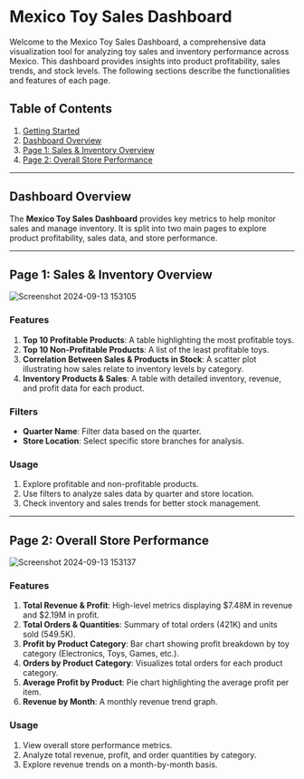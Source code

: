 # Mexico Toy Sales Dashboard

Welcome to the Mexico Toy Sales Dashboard, a comprehensive data visualization tool for analyzing toy sales and inventory performance across Mexico. This dashboard provides insights into product profitability, sales trends, and stock levels. The following sections describe the functionalities and features of each page.

## Table of Contents
1. [Getting Started](#getting-started)
2. [Dashboard Overview](#dashboard-overview)
3. [Page 1: Sales & Inventory Overview](#page-1-sales-inventory-overview)
4. [Page 2: Overall Store Performance](#page-2-overall-store-performance)

---

## Dashboard Overview<a name="dashboard-overview"></a>

The **Mexico Toy Sales Dashboard** provides key metrics to help monitor sales and manage inventory. It is split into two main pages to explore product profitability, sales data, and store performance.

---

## Page 1: Sales & Inventory Overview<a name="page-1-sales-inventory-overview"></a>

![Screenshot 2024-09-13 153105](https://github.com/user-attachments/assets/3ca379f2-96d2-4108-b2ff-c24423e50f12)

### Features

1. **Top 10 Profitable Products**: A table highlighting the most profitable toys.
2. **Top 10 Non-Profitable Products**: A list of the least profitable toys.
3. **Correlation Between Sales & Products in Stock**: A scatter plot illustrating how sales relate to inventory levels by category.
4. **Inventory Products & Sales**: A table with detailed inventory, revenue, and profit data for each product.

### Filters
- **Quarter Name**: Filter data based on the quarter.
- **Store Location**: Select specific store branches for analysis.

### Usage

1. Explore profitable and non-profitable products.
2. Use filters to analyze sales data by quarter and store location.
3. Check inventory and sales trends for better stock management.

---

## Page 2: Overall Store Performance<a name="page-2-overall-store-performance"></a>

![Screenshot 2024-09-13 153137](https://github.com/user-attachments/assets/5408a598-c036-46d6-bda8-fde7e47feb86)

### Features

1. **Total Revenue & Profit**: High-level metrics displaying $7.48M in revenue and $2.19M in profit.
2. **Total Orders & Quantities**: Summary of total orders (421K) and units sold (549.5K).
3. **Profit by Product Category**: Bar chart showing profit breakdown by toy category (Electronics, Toys, Games, etc.).
4. **Orders by Product Category**: Visualizes total orders for each product category.
5. **Average Profit by Product**: Pie chart highlighting the average profit per item.
6. **Revenue by Month**: A monthly revenue trend graph.

### Usage

1. View overall store performance metrics.
2. Analyze total revenue, profit, and order quantities by category.
3. Explore revenue trends on a month-by-month basis.



